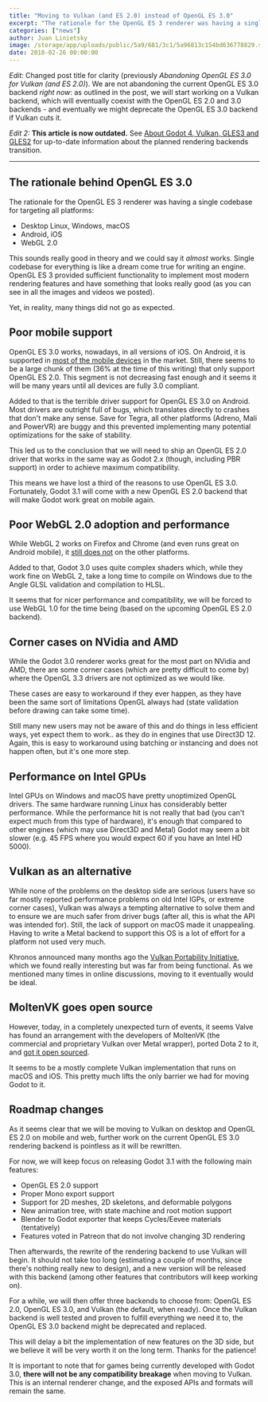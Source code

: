 ```yaml
---
title: "Moving to Vulkan (and ES 2.0) instead of OpenGL ES 3.0"
excerpt: "The rationale for the OpenGL ES 3 renderer was having a single codebase for targeting all platforms. This sounds really good in theory and we could say it *almost* works, but..."
categories: ["news"]
author: Juan Linietsky
image: /storage/app/uploads/public/5a9/681/3c1/5a96813c154bd636778829.svg
date: 2018-02-26 00:00:00
---
```


*Edit:* Changed post title for clarity (previously *Abandoning OpenGL ES 3.0 for Vulkan (and ES 2.0)*). We are not abandoning the current OpenGL ES 3.0 backend *right now*: as outlined in the post, we will start working on a Vulkan backend, which will eventually coexist with the OpenGL ES 2.0 and 3.0 backends - and eventually we might deprecate the OpenGL ES 3.0 backend if Vulkan cuts it.

*Edit 2:* **This article is now outdated.** See [About Godot 4, Vulkan, GLES3 and GLES2](https://godotengine.org/article/about-godot4-vulkan-gles3-and-gles2) for up-to-date information about the planned rendering backends transition.

-----

## The rationale behind OpenGL ES 3.0

The rationale for the OpenGL ES 3 renderer was having a single codebase for targeting all platforms:

* Desktop Linux, Windows, macOS
* Android, iOS
* WebGL 2.0

This sounds really good in theory and we could say it *almost* works. Single codebase for everything is like a dream come true for writing an engine. OpenGL ES 3 provided sufficient functionality to implement most modern rendering features and have something that looks really good (as you can see in all the images and videos we posted).

Yet, in reality, many things did not go as expected.

## Poor mobile support

OpenGL ES 3.0 works, nowadays, in all versions of iOS. On Android, it is supported in [most of the mobile devices](https://developer.android.com/about/dashboards/index.html) in the market. Still, there seems to be a large chunk of them (36% at the time of this writing) that only support OpenGL ES 2.0. This segment is not decreasing fast enough and it seems it will be many years until all devices are fully 3.0 compliant.

Added to that is the terrible driver support for OpenGL ES 3.0 on Android. Most drivers are outright full of bugs, which translates directly to crashes that don't make any sense. Save for Tegra, all other platforms (Adreno, Mali and PowerVR) are buggy and this prevented implementing many potential optimizations for the sake of stability.

This led us to the conclusion that we will need to ship an OpenGL ES 2.0 driver that works in the same way as Godot 2.x (though, including PBR support) in order to achieve maximum compatibility.

This means we have lost a third of the reasons to use OpenGL ES 3.0. Fortunately, Godot 3.1 will come with a new OpenGL ES 2.0 backend that will make Godot work great on mobile again.

## Poor WebGL 2.0 adoption and performance

While WebGL 2 works on Firefox and Chrome (and even runs great on Android mobile), it [still does not](https://caniuse.com/#feat=webgl2) on the other platforms.

Added to that, Godot 3.0 uses quite complex shaders which, while they work fine on WebGL 2, take a long time to compile on Windows due to the Angle GLSL validation and compilation to HLSL.

It seems that for nicer performance and compatibility, we will be forced to use WebGL 1.0 for the time being (based on the upcoming OpenGL ES 2.0 backend).

## Corner cases on NVidia and AMD

While the Godot 3.0 renderer works great for the most part on NVidia and AMD, there are some corner cases (which are pretty difficult to come by) where the OpenGL 3.3 drivers are not optimized as we would like.

These cases are easy to workaround if they ever happen, as they have been the same sort of limitations OpenGL always had (state validation before drawing can take some time).

Still many new users may not be aware of this and do things in less efficient ways, yet expect them to work.. as they do in engines that use Direct3D 12. Again, this is easy to workaround using batching or instancing and does not happen often, but it's one more step.

## Performance on Intel GPUs

Intel GPUs on Windows and macOS have pretty unoptimized OpenGL drivers. The same hardware running Linux has considerably better performance. While the performance hit is not really that bad (you can't expect much from this type of hardware), it's enough that compared to other engines (which may use Direct3D and Metal) Godot may seem a bit slower (e.g. 45 FPS where you would expect 60 if you have an Intel HD 5000).

## Vulkan as an alternative

While none of the problems on the desktop side are serious (users have so far mostly reported performance problems on old Intel IGPs, or extreme corner cases), Vulkan was always a tempting alternative to solve them and to ensure we are much safer from driver bugs (after all, this is what the API was intended for). Still, the lack of support on macOS made it unappealing. Having to write a Metal backend to support this OS is a lot of effort for a platform not used very much.

Khronos announced many months ago the [Vulkan Portability Initiative](https://www.khronos.org/vulkan/portability-initiative), which we found really interesting but was far from being functional. As we mentioned many times in online discussions, moving to it eventually would be ideal.

## MoltenVK goes open source

However, today, in a completely unexpected turn of events, it seems Valve has found an arrangement with the developers of MoltenVK (the commercial and proprietary Vulkan over Metal wrapper), ported Dota 2 to it, and [got it open sourced](https://www.anandtech.com/show/12465/khronos-group-extends-vulkan-portability-with-opensource).

It seems to be a mostly complete Vulkan implementation that runs on macOS and iOS. This pretty much lifts the only barrier we had for moving Godot to it.

## Roadmap changes

As it seems clear that we will be moving to Vulkan on desktop and OpenGL ES 2.0 on mobile and web, further work on the current OpenGL ES 3.0 rendering backend is pointless as it will be rewritten.

For now, we will keep focus on releasing Godot 3.1 with the following main features:

* OpenGL ES 2.0 support
* Proper Mono export support
* Support for 2D meshes, 2D skeletons, and deformable polygons
* New animation tree, with state machine and root motion support
* Blender to Godot exporter that keeps Cycles/Eevee materials (tentatively)
* Features voted in Patreon that do not involve changing 3D rendering

Then afterwards, the rewrite of the rendering backend to use Vulkan will begin. It should not take too long (estimating a couple of months, since there's nothing really new to design), and a new version will be released with this backend (among other features that contributors will keep working on).

For a while, we will then offer three backends to choose from: OpenGL ES 2.0, OpenGL ES 3.0, and Vulkan (the default, when ready). Once the Vulkan backend is well tested and proven to fulfill everything we need it to, the OpenGL ES 3.0 backend might be deprecated and replaced.

This will delay a bit the implementation of new features on the 3D side, but we believe it will be very worth it on the long term. Thanks for the patience!

It is important to note that for games being currently developed with Godot 3.0, **there will not be any compatibility breakage** when moving to Vulkan. This is an internal renderer change, and the exposed APIs and formats will remain the same.
